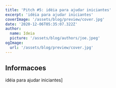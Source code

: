 ```yaml
---
title: 'Pitch #5: idéia para ajudar iniciantes'
excerpt: 'idéia para ajudar iniciantes'
coverImage: '/assets/blog/preview/cover.jpg'
date: '2020-12-06T05:35:07.322Z'
author:
  name: Ideia
  picture: '/assets/blog/authors/joe.jpeg'
ogImage:
  url: '/assets/blog/preview/cover.jpg'
---
```


## Informacoes

idéia para ajudar iniciantes]
